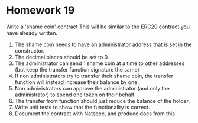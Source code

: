 # Homework 19

Write a 'shame coin' contract
This will be similar to the ERC20 contract you have already written.

1. The shame coin needs to have an administrator address that is set in the constructor.
2. The decimal places should be set to 0.
3. The administrator can send 1 shame coin at a time to other addresses (but keep the transfer function signature the same)
4. If non administrators try to transfer their shame coin, the transfer function will instead increase their balance by one.
5. Non administrators can approve the administrator (and only the administrator) to spend one token on their behalf
6. The transfer from function should just reduce the balance of the holder.
7. Write unit tests to show that the functionality is correct.
8. Document the contract with Natspec, and produce docs from this
